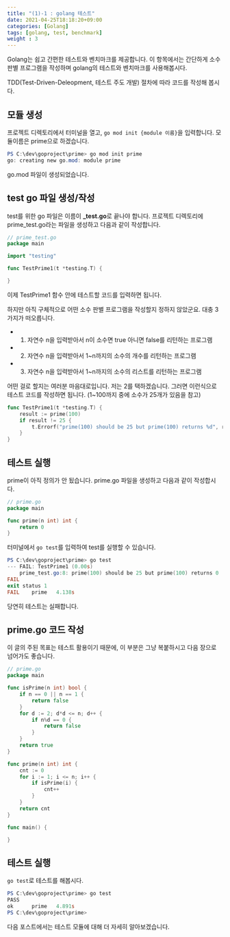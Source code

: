 ```yaml
---
title: "(1)-1 : golang 테스트"
date: 2021-04-25T18:18:20+09:00
categories: [Golang]
tags: [golang, test, benchmark]
weight : 3
---
```


Golang는 쉽고 간편한 테스트와 벤치마크를 제공합니다. 이 항목에서는 간단하게 소수판별 프로그램을 작성하며 golang의 테스트와 벤치마크를 사용해봅시다.

TDD(Test-Driven-Deleopment, 테스트 주도 개발) 절차에 따라 코드를 작성해 봅시다.

## 모듈 생성

프로젝트 디렉토리에서 터미널을 열고, `go mod init {module 이름}`을 입력합니다. 모듈이름은 prime으로 하겠습니다.

```powershell
PS C:\dev\goproject\prime> go mod init prime
go: creating new go.mod: module prime
```

go.mod 파일이 생성되었습니다.

## test go 파일 생성/작성

test를 위한 go 파일은 이름이 **_test.go**로 끝나야 합니다. 프로젝트 디렉토리에 prime_test.go라는 파일을 생성하고 다음과 같이 작성합니다.

```go
// prime_test.go
package main

import "testing"

func TestPrime1(t *testing.T) {

}
```

이제 TestPrime1 함수 안에 테스트할 코드를 입력하면 됩니다.

하지만 아직 구체적으로 어떤 소수 판별 프로그램을 작성할지 정하지 않았군요. 대충 3가지가 떠오릅니다.

 - 1. 자연수 n을 입력받아서 n이 소수면 true 아니면 false를 리턴하는 프로그램
 - 2. 자연수 n을 입력받아서 1~n까지의 소수의 개수를 리턴하는 프로그램
 - 3. 자연수 n을 입력받아서 1~n까지의 소수의 리스트를 리턴하는 프로그램

어떤 걸로 할지는 여러분 마음대로입니다. 저는 2를 택하겠습니다. 그러면 이런식으로 테스트 코드를 작성하면 됩니다. (1~100까지 중에 소수가 25개가 있음을 참고)

```go
func TestPrime1(t *testing.T) {
	result := prime(100)
	if result != 25 {
		t.Errorf("prime(100) should be 25 but prime(100) returns %d", result)
	}
}
```

## 테스트 실행

prime이 아직 정의가 안 됬습니다. prime.go 파일을 생성하고 다음과 같이 작성합시다.

```go
// prime.go
package main

func prime(n int) int {
	return 0
}
```

터미널에서 `go test`를 입력하여 test를 실행할 수 있습니다.

```powershell
PS C:\dev\goproject\prime> go test
--- FAIL: TestPrime1 (0.00s)
    prime_test.go:8: prime(100) should be 25 but prime(100) returns 0
FAIL
exit status 1
FAIL    prime   4.138s
```

당연히 테스트는 실패합니다.

## prime.go 코드 작성

이 글의 주된 목표는 테스트 활용이기 때문에, 이 부분은 그냥 복붙하시고 다음 장으로 넘어가도 좋습니다.

```go
// prime.go
package main

func isPrime(n int) bool {
	if n == 0 || n == 1 {
		return false
	}
	for d := 2; d*d <= n; d++ {
		if n%d == 0 {
			return false
		}
	}
	return true
}

func prime(n int) int {
	cnt := 0
	for i := 1; i <= n; i++ {
		if isPrime(i) {
			cnt++
		}
	}
	return cnt
}

func main() {

}
```

## 테스트 실행

`go test`로 테스트를 해봅시다.

```powershell
PS C:\dev\goproject\prime> go test
PASS
ok      prime   4.891s
PS C:\dev\goproject\prime> 
```

다음 포스트에서는 테스트 모듈에 대해 더 자세히 알아보겠습니다.